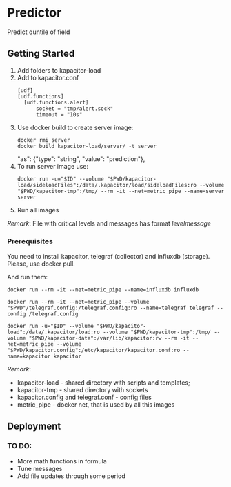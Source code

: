 # Predictor

Predict quntile of field

## Getting Started

1. Add folders to kapacitor-load
2. Add to kapacitor.conf 
    ```
    [udf]
    [udf.functions]
      [udf.functions.alert]
          socket = "tmp/alert.sock"
          timeout = "10s"
    ```
3. Use docker build to create server image:
    ```
    docker rmi server
    docker build kapacitor-load/server/ -t server
    
    ```
    "as": {"type": "string", "value": "prediction"},
4. To run server image use:
    ```
    docker run -u="$ID" --volume "$PWD/kapacitor-load/sideloadFiles":/data/.kapacitor/load/sideloadFiles:ro --volume "$PWD/kapacitor-tmp":/tmp/ --rm -it --net=metric_pipe --name=server server
    ```
5. Run all images

_Remark_:
File with critical levels and messages has format *level<tab>message*

### Prerequisites

You need to install kapacitor, telegraf (collector) and influxdb (storage). Please, use docker pull.

And run them:

```
docker run --rm -it --net=metric_pipe --name=influxdb influxdb 
```

```
docker run --rm -it --net=metric_pipe --volume "$PWD"/telegraf.config:/telegraf.config:ro --name=telegraf telegraf --config /telegraf.config
```

```
docker run -u="$ID" --volume "$PWD/kapacitor-load":/data/.kapacitor/load:ro --volume "$PWD/kapacitor-tmp":/tmp/ --volume "$PWD/kapacitor-data":/var/lib/kapacitor:rw --rm -it --net=metric_pipe --volume "$PWD/kapacitor.config":/etc/kapacitor/kapacitor.conf:ro --name=kapacitor kapacitor
```

_Remark_: 
* kapacitor-load - shared directory with scripts and templates;
* kapacitor-tmp - shared directory with sockets
* kapacitor.config and telegraf.conf - config files
* metric_pipe - docker net, that is used by all this images

## Deployment

### TO DO:
- More math functions in formula
- Tune messages
- Add file updates through some period
